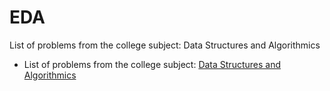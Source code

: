 # EDA
List of problems from the college subject: Data Structures and Algorithmics
- List of problems from the college subject: [Data Structures and Algorithmics](https://www.fib.upc.edu/en/studies/bachelors-degrees/bachelor-degree-informatics-engineering/curriculum/syllabus/EDA)
